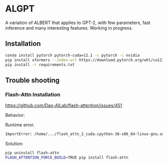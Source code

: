 # ALGPT

A variation of ALBERT that applies to GPT-2, with few parameters, fast inference and many interesting features. Working in progress.

## Installation

```sh
conda install pytorch pytorch-cuda=12.1 -c pytorch -c nvidia
pip install xformers --index-url https://download.pytorch.org/whl/cu121
pip install -r requirements.txt
```

## Trouble shooting

### Flash-Attn Installation

https://github.com/Dao-AILab/flash-attention/issues/451

Behavior:

Runtime error.
```sh
ImportError: /home/.../flash_attn_2_cuda.cpython-38-x86_64-linux-gnu.so: undefined symbol: _ZN2at4_ops9_pad_enum4callERKNS_6TensorEN3c108ArrayRefINS5_6SymIntEEElNS5_...
```

Solution:
```sh
pip uninstall flash-attn
FLASH_ATTENTION_FORCE_BUILD=TRUE pip install flash-attn
```